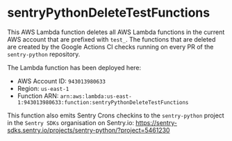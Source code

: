 sentryPythonDeleteTestFunctions
===============================

This AWS Lambda function deletes all AWS Lambda functions in the current AWS account that are prefixed with `test_`.
The functions that are deleted are created by the Google Actions CI checks running on every PR of the `sentry-python` repository.

The Lambda function has been deployed here:
- AWS Account ID: `943013980633`
- Region: `us-east-1`
- Function ARN: `arn:aws:lambda:us-east-1:943013980633:function:sentryPythonDeleteTestFunctions`

This function also emits Sentry Crons checkins to the `sentry-python` project in the `Sentry SDKs` organisation on Sentry.io:
https://sentry-sdks.sentry.io/projects/sentry-python/?project=5461230
